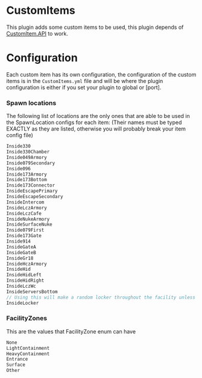 # CustomItems
This plugin adds some custom items to be used, this plugin depends of [CustomItem.API](https://github.com/NWAPI-CustomItems/API) to work.

# Configuration
Each custom item has its own configuration, the configuration of the custom items is in the ``CustomItems.yml`` file and will be where the plugin configuration is either if you set your plugin to global or [port].

### Spawn locations
The following list of locations are the only ones that are able to be used in the SpawnLocation configs for each item:
(Their names must be typed EXACTLY as they are listed, otherwise you will probably break your item config file)
```cs
Inside330
Inside330Chamber
Inside049Armory
Inside079Secondary
Inside096
Inside173Armory
Inside173Bottom
Inside173Connector
InsideEscapePrimary
InsideEscapeSecondary
InsideIntercom
InsideLczArmory
InsideLczCafe
InsideNukeArmory
InsideSurfaceNuke
Inside079First
Inside173Gate
Inside914
InsideGateA
InsideGateB
InsideGr18
InsideHczArmory
InsideHid
InsideHidLeft
InsideHidRight
InsideLczWc
InsideServersBottom
// Using this will make a random locker throughout the facility unless LockerZone is in a FacilityZone other than None.
InsideLocker
```
### FacilityZones
This are the values that FacilityZone enum can have
```cs
None
LightContainment
HeavyContainment
Entrance
Surface
Other
```
